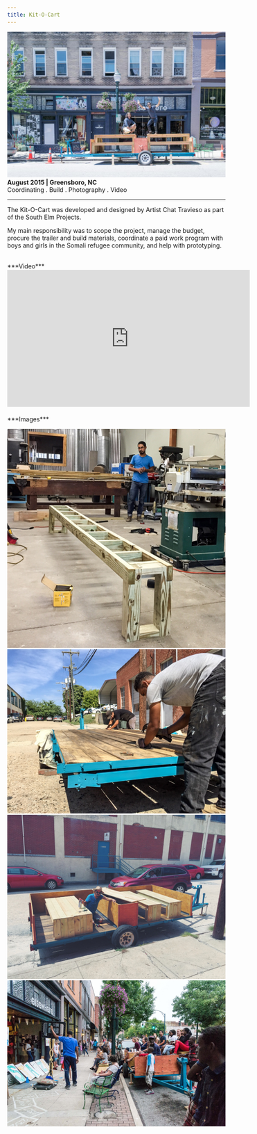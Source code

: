 ```yaml
---
title: Kit-O-Cart
---
```


![Kit-O-Cart](assets/img/work/kitocart/kitocart.jpg)
**August 2015 | Greensboro, NC** <br>
Coordinating . Build . Photography . Video

---

The Kit-O-Cart was developed and designed by Artist Chat Travieso as part of the South Elm Projects.

My main responsibility was to scope the project, manage the budget, procure the trailer and build materials, coordinate a paid work program with boys and girls in the Somali refugee community, and help with prototyping.

<br>
***Video***
<div class="video-container">
<iframe width="560" height="315" src="https://www.youtube.com/embed/OHik2x0OIRM" frameborder="0" allowfullscreen></iframe>
</div>

<br>
***Images***

![Kit-O-Cart](assets/img/work/kitocart/bench-prototype.jpg)
![Kit-O-Cart](assets/img/work/kitocart/trailer-1.jpg)
![Kit-O-Cart](assets/img/work/kitocart/trailer-2.jpg)
![Kit-O-Cart](assets/img/work/kitocart/trailer-3.jpg)
